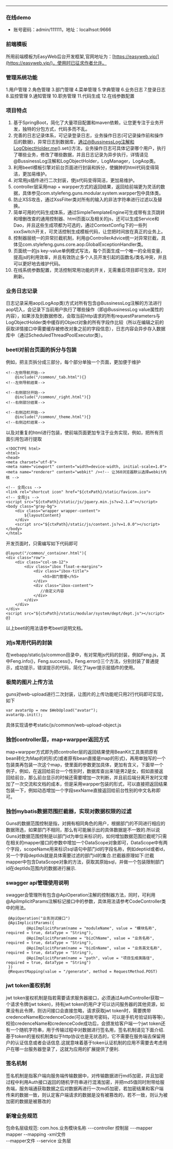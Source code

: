 
-----------------------------------------------------------------------------------------------

### 在线demo
* 账号密码：admin/111111，地址：localhsot:9666


### 前端模板
所用前端模板为EasyWeb后台开发框架,官网地址为：[https://easyweb.vip/](https://easyweb.vip/)，使用时已征求作者允许。

### 管理系统功能
1.用户管理 2.角色管理 3.部门管理 4.菜单管理 5.字典管理 6.业务日志 7.登录日志 8.监控管理 9.通知管理 10.职务管理 11.代码生成 12.在线参数配置

### 项目特点
1. 基于SpringBoot，简化了大量项目配置和maven依赖，让您更专注于业务开发，独特的分包方式，代码多而不乱。
2. 完善的日志记录体系，可记录登录日志，业务操作日志(可记录操作前和操作后的数据)，异常日志到数据库，通过@BussinessLog注解和LogObjectHolder.me().set()方法，业务操作日志可具体记录哪个用户，执行了哪些业务，修改了哪些数据，并且日志记录为异步执行，详情请见@BussinessLog注解和LogObjectHolder，LogManager，LogAop类。
3. 利用beetl模板引擎对前台页面进行封装和拆分，使臃肿的html代码变得简洁，更加易维护。
4. 对常用js插件进行二次封装，使js代码变得简洁，更加易维护。
5. controller层采用map + warpper方式的返回结果，返回给前端更为灵活的数据，具体参见com.stylefeng.guns.modular.system.warpper包中具体类。
6. 防止XSS攻击，通过XssFilter类对所有的输入的非法字符串进行过滤以及替换。
7. 简单可用的代码生成体系，通过SimpleTemplateEngine可生成带有主页跳转和增删改查的通用控制器、html页面以及相关的js，还可以生成Service和Dao，并且这些生成项都为可选的，通过ContextConfig下的一些列xxxSwitch开关，可灵活控制生成模板代码，让您把时间放在真正的业务上。
8. 控制器层统一的异常拦截机制，利用@ControllerAdvice统一对异常拦截，具体见com.stylefeng.guns.core.aop.GlobalExceptionHandler类。
9. 页面统一的js key-value单例模式写法，每个页面生成一个唯一的全局变量，提高js的利用效率，并且有效防止多个人员开发引起的函数名/类名冲突，并且可以更好地去维护代码。
10. 在线系统参数配置，灵活控制常用功能的开关，无需重启项目即可生效，实时刷新。

### 业务日志记录
日志记录采用aop(LogAop类)方式对所有包含@BussinessLog注解的方法进行aop切入，会记录下当前用户执行了哪些操作（即@BussinessLog value属性的内容），如果涉及到数据修改，会取当前http请求的所有requestParameters与LogObjectHolder类中缓存的Object对象的所有字段作比较（所以在编辑之前的获取详情接口中需要缓存被修改对象之前的字段信息），日志内容会异步存入数据库中（通过ScheduledThreadPoolExecutor类）。

### beetl对前台页面的拆分与包装
例如，把主页拆分成三部分，每个部分单独一个页面，更加便于维护
```
<!--左侧导航开始-->
    @include("/common/_tab.html"){}
<!--左侧导航结束-->

<!--右侧部分开始-->
    @include("/common/_right.html"){}
<!--右侧部分结束-->

<!--右侧边栏开始-->
    @include("/common/_theme.html"){}
<!--右侧边栏结束-->
```
以及对重复的html进行包装，使前端页面更加专注于业务实现，例如，把所有页面引用包进行提取
```
<!DOCTYPE html>
<html>
<head>
<meta charset="utf-8">
<meta name="viewport" content="width=device-width, initial-scale=1.0">
<meta name="renderer" content="webkit" /><!-- 让360浏览器默认选择webkit内核 -->

<!-- 全局css -->
<link rel="shortcut icon" href="${ctxPath}/static/favicon.ico">
<!-- 全局js -->
<script src="${ctxPath}/static/js/jquery.min.js?v=2.1.4"></script>
<body class="gray-bg">
	<div class="wrapper wrapper-content">
		${layoutContent}
	</div>
	<script src="${ctxPath}/static/js/content.js?v=1.0.0"></script>
</body>
</html>
```
开发页面时，只需编写如下代码即可
```
@layout("/common/_container.html"){
<div class="row">
    <div class="col-sm-12">
        <div class="ibox float-e-margins">
            <div class="ibox-title">
                <h5>部门管理</h5>
            </div>
            <div class="ibox-content">
               //自定义内容
            </div>
        </div>
    </div>
</div>
<script src="${ctxPath}/static/modular/system/dept/dept.js"></script>
@}
```
以上beetl的用法请参考beetl说明文档。

### 对js常用代码的封装
在webapp/static/js/common目录中，有对常用js代码的封装，例如Feng.js，其中Feng.info()，Feng.success()，Feng.error()三个方法，分别封装了普通提示，成功提示，错误提示的代码，简化了layer提示层插件的使用。

### 极简的图片上传方法
guns对web-upload进行二次封装，让图片的上传功能呢只用2行代码即可实现，如下
```
var avatarUp = new $WebUpload("avatar");
avatarUp.init();
```
具体实现请参考static/js/common/web-upload-object.js

### 独创controller层，map+warpper返回方式
map+warpper方式即为把controller层的返回结果使用BeanKit工具类把原有bean转化为Map的的形式(或者原有bean直接是map的形式)，再用单独写的一个包装类再包装一次这个map，使里面的参数更加具体，更加有含义，下面举一个例子，例如，在返回给前台一个性别时，数据库查出来1是男2是女，假如直接返回给前台，那么前台显示的时候还需要增加一次判断，并且前后端分离开发时又增加了一次交流和文档的成本，但是采用warpper包装的形式，可以直接把返回结果包装一下，例如动态增加一个字段sexName直接返回给前台性别的中文名称即可。

### 独创mybatis数据范围拦截器，实现对数据权限的过滤
Guns的数据范围控制是指，对拥有相同角色的用户，根据部门的不同进行相应的数据筛选，如果部门不相同，那么有可能展示出的具体数据是不一致的.所以说Guns对数据范围控制是以部门id为单位来标识的，如何增加数据范围拦截呢?只需在相关的mapper接口的参数中增加一个DataScope对象即可，DataScope中有两个字段，scopeName用来标识sql语句中部门id的字段名称，例如deptiid或者id，另一个字段deptIds就是具体需要过滤的部门id的集合.拦截器原理如下:拦截mapper中包含DataScope对象的方法，获取其原始sql，并做一个包装限制部门id在deptIds范围内的数据进行展示.

### swagger api管理使用说明
swagger会管理所有包含@ApiOperation注解的控制器方法，同时，可利用@ApiImplicitParams注解标记接口中的参数，具体用法请参考CodeController类中的用法。
```
 @ApiOperation("业务测试接口")
 @ApiImplicitParams({
         @ApiImplicitParam(name = "moduleName", value = "模块名称", required = true, dataType = "String"),
         @ApiImplicitParam(name = "bizChName", value = "业务名称", required = true, dataType = "String"),
         @ApiImplicitParam(name = "bizEnName", value = "业务英文名称", required = true, dataType = "String"),
         @ApiImplicitParam(name = "path", value = "项目生成类路径", required = true, dataType = "String")
 })
 @RequestMapping(value = "/generate", method = RequestMethod.POST)
```

### jwt token鉴权机制
jwt token鉴权机制是指若需要请求服务器接口，必须通过AuthController获取一个请求令牌(jwt token)，持有jwt token的用户才可以访问服务器的其他资源，如果没有此令牌，则访问接口会直接忽略，请求获取jwt token时，需要携带credenceName和credenceCode(可以是账号密码，可以是手机号验证码等等)，校验credenceName和credenceCode成功后，会颁发给客户端一个jwt token还有一个随机字符串，用于传输过程中对数据进行签名用，签名机制请见下面介绍.基于token的鉴权机制类似于http协议也是无状态的，它不需要在服务端去保留用户的认证信息或者会话信息.这就意味着基于token认证机制的应用不需要去考虑用户在哪一台服务器登录了，这就为应用的扩展提供了便利.

### 签名机制
签名机制是指客户端向服务端传输数据中，对传输数据进行md5加密，并且加密过程中利用Auth接口返回的随机字符串进行混淆加密，并把md5值同时附带给服务端，服务端通获取数据之后对数据再进行一次md5加密，若加密结果和客户端传来的数据一致，则认定客户端请求的数据是没有被篡改的，若不一致，则认为被加密的数据是被篡改的

### 新增业务规范

 包命名层级规范: 
  com.hos.业务模块名称
          ---controller  控制层
          ---mapper      mapper
           --mapping
            -xml文件           
           --mapper文件
          --service      业务层
          